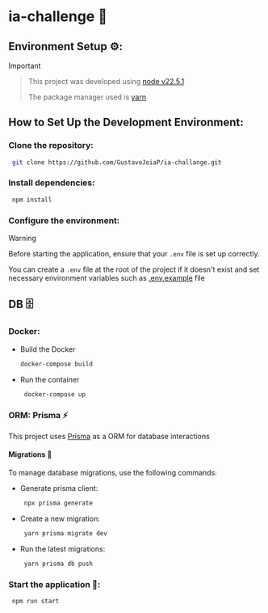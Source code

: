 # ia-challenge 📜

## Environment Setup ⚙️:
> [!IMPORTANT]

>
> This project was developed using [node v22.5.1](https://nodejs.org/pt/blog/release/v22.5.1)
>
> The package manager used is [yarn](https://classic.yarnpkg.com/lang/en/docs/install/#windows-stable)

## How to Set Up the Development Environment:

### Clone the repository:

```bash
 git clone https://github.com/GustavoJoiaP/ia-challange.git
```

### Install dependencies:

```bash
 npm install
```

### Configure the environment:
> [!WARNING]
>
> Before starting the application, ensure that your `.env` file is set up correctly.
>
>  You can create a `.env` file at the root of the project if it doesn't exist and set necessary environment variables such as [.env.example](./.env.example) file


## DB 🗄️
### Docker:

- Build the Docker
  ```bash
  docker-compose build
  ```
- Run the container
  ```bash
   docker-compose up
  ```

### ORM: Prisma ⚡
This project uses [Prisma](https://www.prisma.io/docs/orm) as a ORM for database interactions

#### Migrations 🔁
To manage database migrations, use the following commands:
- Generate prisma client:
  ```bash
   npx prisma generate
  ```

- Create a new migration:
  ```bash
   yarn prisma migrate dev
  ```

- Run the latest migrations:
  ```bash
   yarn prisma db push
  ```

 ### Start the application 🚀:

``` bash
 npm run start
```